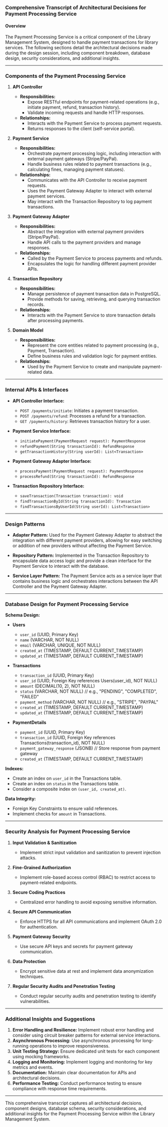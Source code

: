 ### Comprehensive Transcript of Architectural Decisions for Payment Processing Service

#### Overview
The Payment Processing Service is a critical component of the Library Management System, designed to handle payment transactions for library services. The following sections detail the architectural decisions made during the design session, including component breakdown, database design, security considerations, and additional insights.

---

### Components of the Payment Processing Service

1. **API Controller**
   - **Responsibilities:** 
     - Expose RESTful endpoints for payment-related operations (e.g., initiate payment, refund, transaction history).
     - Validate incoming requests and handle HTTP responses.
   - **Relationships:** 
     - Interacts with the Payment Service to process payment requests.
     - Returns responses to the client (self-service portal).

2. **Payment Service**
   - **Responsibilities:** 
     - Orchestrate payment processing logic, including interaction with external payment gateways (Stripe/PayPal).
     - Handle business rules related to payment transactions (e.g., calculating fines, managing payment statuses).
   - **Relationships:** 
     - Communicates with the API Controller to receive payment requests.
     - Uses the Payment Gateway Adapter to interact with external payment services.
     - May interact with the Transaction Repository to log payment transactions.

3. **Payment Gateway Adapter**
   - **Responsibilities:** 
     - Abstract the integration with external payment providers (Stripe/PayPal).
     - Handle API calls to the payment providers and manage responses.
   - **Relationships:** 
     - Called by the Payment Service to process payments and refunds.
     - Encapsulates the logic for handling different payment provider APIs.

4. **Transaction Repository**
   - **Responsibilities:** 
     - Manage persistence of payment transaction data in PostgreSQL.
     - Provide methods for saving, retrieving, and querying transaction records.
   - **Relationships:** 
     - Interacts with the Payment Service to store transaction details after processing payments.

5. **Domain Model**
   - **Responsibilities:** 
     - Represent the core entities related to payment processing (e.g., Payment, Transaction).
     - Define business rules and validation logic for payment entities.
   - **Relationships:** 
     - Used by the Payment Service to create and manipulate payment-related data.

---

### Internal APIs & Interfaces

- **API Controller Interface:**
  - `POST /payments/initiate`: Initiates a payment transaction.
  - `POST /payments/refund`: Processes a refund for a transaction.
  - `GET /payments/history`: Retrieves transaction history for a user.

- **Payment Service Interface:**
  - `initiatePayment(PaymentRequest request): PaymentResponse`
  - `refundPayment(String transactionId): RefundResponse`
  - `getTransactionHistory(String userId): List<Transaction>`

- **Payment Gateway Adapter Interface:**
  - `processPayment(PaymentRequest request): PaymentResponse`
  - `processRefund(String transactionId): RefundResponse`

- **Transaction Repository Interface:**
  - `saveTransaction(Transaction transaction): void`
  - `findTransactionById(String transactionId): Transaction`
  - `findTransactionsByUserId(String userId): List<Transaction>`

---

### Design Patterns

- **Adapter Pattern:** Used for the Payment Gateway Adapter to abstract the integration with different payment providers, allowing for easy switching or addition of new providers without affecting the Payment Service.
  
- **Repository Pattern:** Implemented in the Transaction Repository to encapsulate data access logic and provide a clean interface for the Payment Service to interact with the database.

- **Service Layer Pattern:** The Payment Service acts as a service layer that contains business logic and orchestrates interactions between the API Controller and the Payment Gateway Adapter.

---

### Database Design for Payment Processing Service

**Schema Design:**

- **Users**
  - `user_id` (UUID, Primary Key)
  - `name` (VARCHAR, NOT NULL)
  - `email` (VARCHAR, UNIQUE, NOT NULL)
  - `created_at` (TIMESTAMP, DEFAULT CURRENT_TIMESTAMP)
  - `updated_at` (TIMESTAMP, DEFAULT CURRENT_TIMESTAMP)

- **Transactions**
  - `transaction_id` (UUID, Primary Key)
  - `user_id` (UUID, Foreign Key references Users(user_id), NOT NULL)
  - `amount` (DECIMAL(10, 2), NOT NULL)
  - `status` (VARCHAR, NOT NULL)  // e.g., "PENDING", "COMPLETED", "FAILED"
  - `payment_method` (VARCHAR, NOT NULL)  // e.g., "STRIPE", "PAYPAL"
  - `created_at` (TIMESTAMP, DEFAULT CURRENT_TIMESTAMP)
  - `updated_at` (TIMESTAMP, DEFAULT CURRENT_TIMESTAMP)

- **PaymentDetails**
  - `payment_id` (UUID, Primary Key)
  - `transaction_id` (UUID, Foreign Key references Transactions(transaction_id), NOT NULL)
  - `payment_gateway_response` (JSONB)  // Store response from payment gateway
  - `created_at` (TIMESTAMP, DEFAULT CURRENT_TIMESTAMP)

**Indexes:**
- Create an index on `user_id` in the Transactions table.
- Create an index on `status` in the Transactions table.
- Consider a composite index on `(user_id, created_at)`.

**Data Integrity:**
- Foreign Key Constraints to ensure valid references.
- Implement checks for `amount` in Transactions.

---

### Security Analysis for Payment Processing Service

1. **Input Validation & Sanitization**
   - Implement strict input validation and sanitization to prevent injection attacks.

2. **Fine-Grained Authorization**
   - Implement role-based access control (RBAC) to restrict access to payment-related endpoints.

3. **Secure Coding Practices**
   - Centralized error handling to avoid exposing sensitive information.

4. **Secure API Communication**
   - Enforce HTTPS for all API communications and implement OAuth 2.0 for authentication.

5. **Payment Gateway Security**
   - Use secure API keys and secrets for payment gateway communication.

6. **Data Protection**
   - Encrypt sensitive data at rest and implement data anonymization techniques.

7. **Regular Security Audits and Penetration Testing**
   - Conduct regular security audits and penetration testing to identify vulnerabilities.

---

### Additional Insights and Suggestions

1. **Error Handling and Resilience:** Implement robust error handling and consider using circuit breaker patterns for external service interactions.
2. **Asynchronous Processing:** Use asynchronous processing for long-running operations to improve responsiveness.
3. **Unit Testing Strategy:** Ensure dedicated unit tests for each component using mocking frameworks.
4. **Logging and Monitoring:** Implement logging and monitoring for key metrics and events.
5. **Documentation:** Maintain clear documentation for APIs and architectural decisions.
6. **Performance Testing:** Conduct performance testing to ensure compliance with response time requirements.

---

This comprehensive transcript captures all architectural decisions, component designs, database schema, security considerations, and additional insights for the Payment Processing Service within the Library Management System.